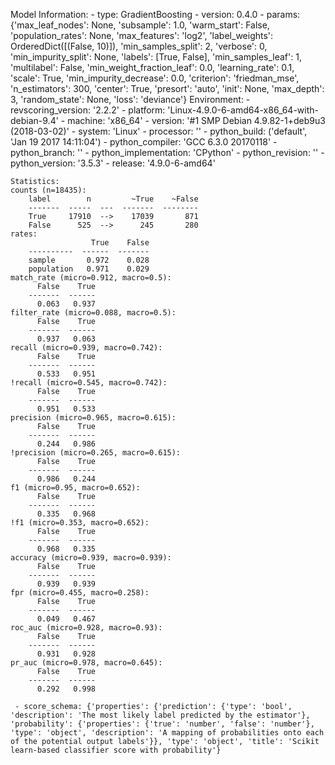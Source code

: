 Model Information:
	 - type: GradientBoosting
	 - version: 0.4.0
	 - params: {'max_leaf_nodes': None, 'subsample': 1.0, 'warm_start': False, 'population_rates': None, 'max_features': 'log2', 'label_weights': OrderedDict([(False, 10)]), 'min_samples_split': 2, 'verbose': 0, 'min_impurity_split': None, 'labels': [True, False], 'min_samples_leaf': 1, 'multilabel': False, 'min_weight_fraction_leaf': 0.0, 'learning_rate': 0.1, 'scale': True, 'min_impurity_decrease': 0.0, 'criterion': 'friedman_mse', 'n_estimators': 300, 'center': True, 'presort': 'auto', 'init': None, 'max_depth': 3, 'random_state': None, 'loss': 'deviance'}
	Environment:
	 - revscoring_version: '2.2.2'
	 - platform: 'Linux-4.9.0-6-amd64-x86_64-with-debian-9.4'
	 - machine: 'x86_64'
	 - version: '#1 SMP Debian 4.9.82-1+deb9u3 (2018-03-02)'
	 - system: 'Linux'
	 - processor: ''
	 - python_build: ('default', 'Jan 19 2017 14:11:04')
	 - python_compiler: 'GCC 6.3.0 20170118'
	 - python_branch: ''
	 - python_implementation: 'CPython'
	 - python_revision: ''
	 - python_version: '3.5.3'
	 - release: '4.9.0-6-amd64'
	
	Statistics:
	counts (n=18435):
		label        n         ~True    ~False
		-------  -----  ---  -------  --------
		True     17910  -->    17039       871
		False      525  -->      245       280
	rates:
		              True    False
		----------  ------  -------
		sample       0.972    0.028
		population   0.971    0.029
	match_rate (micro=0.912, macro=0.5):
		  False    True
		-------  ------
		  0.063   0.937
	filter_rate (micro=0.088, macro=0.5):
		  False    True
		-------  ------
		  0.937   0.063
	recall (micro=0.939, macro=0.742):
		  False    True
		-------  ------
		  0.533   0.951
	!recall (micro=0.545, macro=0.742):
		  False    True
		-------  ------
		  0.951   0.533
	precision (micro=0.965, macro=0.615):
		  False    True
		-------  ------
		  0.244   0.986
	!precision (micro=0.265, macro=0.615):
		  False    True
		-------  ------
		  0.986   0.244
	f1 (micro=0.95, macro=0.652):
		  False    True
		-------  ------
		  0.335   0.968
	!f1 (micro=0.353, macro=0.652):
		  False    True
		-------  ------
		  0.968   0.335
	accuracy (micro=0.939, macro=0.939):
		  False    True
		-------  ------
		  0.939   0.939
	fpr (micro=0.455, macro=0.258):
		  False    True
		-------  ------
		  0.049   0.467
	roc_auc (micro=0.928, macro=0.93):
		  False    True
		-------  ------
		  0.931   0.928
	pr_auc (micro=0.978, macro=0.645):
		  False    True
		-------  ------
		  0.292   0.998
	
	 - score_schema: {'properties': {'prediction': {'type': 'bool', 'description': 'The most likely label predicted by the estimator'}, 'probability': {'properties': {'true': 'number', 'false': 'number'}, 'type': 'object', 'description': 'A mapping of probabilities onto each of the potential output labels'}}, 'type': 'object', 'title': 'Scikit learn-based classifier score with probability'}

